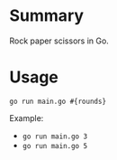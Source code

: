 # Summary

Rock paper scissors in Go.

# Usage

`go run main.go #{rounds}`

Example:

- `go run main.go 3`
- `go run main.go 5`

